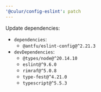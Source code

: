 ```yaml
---
'@culur/config-eslint': patch
---
```


Update dependencies:

- `dependencies`:
  - `@antfu/eslint-config@^2.21.3`
- `devDependencies`:
  - `@types/node@^20.14.10`
  - `eslint@^9.6.0`
  - `rimraf@^5.0.8`
  - `type-fest@^4.21.0`
  - `typescript@^5.5.3`
